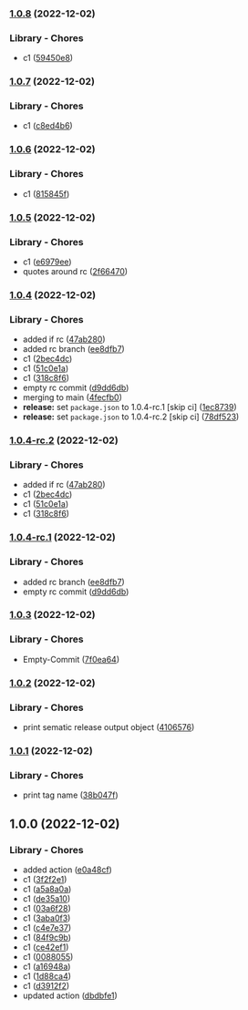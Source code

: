 ### [1.0.8](https://github.com/sbansla/TestGitHubActions/compare/1.0.7...1.0.8) (2022-12-02)


### Library - Chores

* c1 ([59450e8](https://github.com/sbansla/TestGitHubActions/commit/59450e823f465d2a5a6d6c043a00a442b1b8c3ad))

### [1.0.7](https://github.com/sbansla/TestGitHubActions/compare/1.0.6...1.0.7) (2022-12-02)


### Library - Chores

* c1 ([c8ed4b6](https://github.com/sbansla/TestGitHubActions/commit/c8ed4b6503a5ea765c78ce7502238a905576d8d4))

### [1.0.6](https://github.com/sbansla/TestGitHubActions/compare/1.0.5...1.0.6) (2022-12-02)


### Library - Chores

* c1 ([815845f](https://github.com/sbansla/TestGitHubActions/commit/815845fddf3cd30ea38983b8378da085e8612c36))

### [1.0.5](https://github.com/sbansla/TestGitHubActions/compare/1.0.4...1.0.5) (2022-12-02)


### Library - Chores

* c1 ([e6979ee](https://github.com/sbansla/TestGitHubActions/commit/e6979ee3e09061e9179f97b39ed48327351ba431))
* quotes around rc ([2f66470](https://github.com/sbansla/TestGitHubActions/commit/2f66470dc9a6c66679b159fc8e0886e16ca9472b))

### [1.0.4](https://github.com/sbansla/TestGitHubActions/compare/1.0.3...1.0.4) (2022-12-02)


### Library - Chores

* added if rc ([47ab280](https://github.com/sbansla/TestGitHubActions/commit/47ab2805cc509449cf8f397af9917ebb860a382d))
* added rc branch ([ee8dfb7](https://github.com/sbansla/TestGitHubActions/commit/ee8dfb788e6cae5545cfd673b48537885d6ac676))
* c1 ([2bec4dc](https://github.com/sbansla/TestGitHubActions/commit/2bec4dc022a5205beea464e724c944d3c7de613f))
* c1 ([51c0e1a](https://github.com/sbansla/TestGitHubActions/commit/51c0e1ab3b83524a20d714289473261361fdb6ee))
* c1 ([318c8f6](https://github.com/sbansla/TestGitHubActions/commit/318c8f6845527f730d70c9e2cdfbe646a731b53f))
* empty rc commit ([d9dd6db](https://github.com/sbansla/TestGitHubActions/commit/d9dd6dbd4fd78e308acde73f4ba2b2a73cfa693c))
* merging to main ([4fecfb0](https://github.com/sbansla/TestGitHubActions/commit/4fecfb0379d7256d22483c7d6fd9a994af89401e))
* **release:** set `package.json` to 1.0.4-rc.1 [skip ci] ([1ec8739](https://github.com/sbansla/TestGitHubActions/commit/1ec87398387a4443bab8296e9600409eb133d595))
* **release:** set `package.json` to 1.0.4-rc.2 [skip ci] ([78df523](https://github.com/sbansla/TestGitHubActions/commit/78df5234c61d332ee4cdaeb54765c38c018056fe))

### [1.0.4-rc.2](https://github.com/sbansla/TestGitHubActions/compare/1.0.4-rc.1...1.0.4-rc.2) (2022-12-02)


### Library - Chores

* added if rc ([47ab280](https://github.com/sbansla/TestGitHubActions/commit/47ab2805cc509449cf8f397af9917ebb860a382d))
* c1 ([2bec4dc](https://github.com/sbansla/TestGitHubActions/commit/2bec4dc022a5205beea464e724c944d3c7de613f))
* c1 ([51c0e1a](https://github.com/sbansla/TestGitHubActions/commit/51c0e1ab3b83524a20d714289473261361fdb6ee))
* c1 ([318c8f6](https://github.com/sbansla/TestGitHubActions/commit/318c8f6845527f730d70c9e2cdfbe646a731b53f))

### [1.0.4-rc.1](https://github.com/sbansla/TestGitHubActions/compare/1.0.3...1.0.4-rc.1) (2022-12-02)


### Library - Chores

* added rc branch ([ee8dfb7](https://github.com/sbansla/TestGitHubActions/commit/ee8dfb788e6cae5545cfd673b48537885d6ac676))
* empty rc commit ([d9dd6db](https://github.com/sbansla/TestGitHubActions/commit/d9dd6dbd4fd78e308acde73f4ba2b2a73cfa693c))

### [1.0.3](https://github.com/sbansla/TestGitHubActions/compare/1.0.2...1.0.3) (2022-12-02)


### Library - Chores

* Empty-Commit ([7f0ea64](https://github.com/sbansla/TestGitHubActions/commit/7f0ea64f855212dfae25cb5656b9b83de952af55))

### [1.0.2](https://github.com/sbansla/TestGitHubActions/compare/1.0.1...1.0.2) (2022-12-02)


### Library - Chores

* print sematic release output object ([4106576](https://github.com/sbansla/TestGitHubActions/commit/41065760370d14119b85133503314e20a2a339e2))

### [1.0.1](https://github.com/sbansla/TestGitHubActions/compare/1.0.0...1.0.1) (2022-12-02)


### Library - Chores

* print tag name ([38b047f](https://github.com/sbansla/TestGitHubActions/commit/38b047f451bd7189b7e1b2e11f9cce5939156739))

## 1.0.0 (2022-12-02)


### Library - Chores

* added action ([e0a48cf](https://github.com/sbansla/TestGitHubActions/commit/e0a48cf772d5a1bb4a31b6d819defcf22dc5dc50))
* c1 ([3f2f2e1](https://github.com/sbansla/TestGitHubActions/commit/3f2f2e18ba30317fe2bda14661fe180f043d0ca4))
* c1 ([a5a8a0a](https://github.com/sbansla/TestGitHubActions/commit/a5a8a0ac63b5dc0b4d746052e16666ebec0493cc))
* c1 ([de35a10](https://github.com/sbansla/TestGitHubActions/commit/de35a103dbe878be30b49f2f5e61a2aca6daa965))
* c1 ([03a6f28](https://github.com/sbansla/TestGitHubActions/commit/03a6f2810a0f965d5cb2ae797063c4e5b446d422))
* c1 ([3aba0f3](https://github.com/sbansla/TestGitHubActions/commit/3aba0f3c94116f3adc5aabe5f63a91ac6e83a14b))
* c1 ([c4e7e37](https://github.com/sbansla/TestGitHubActions/commit/c4e7e3719fe64760185ebadcc8ef2367e9c18b0f))
* c1 ([84f9c9b](https://github.com/sbansla/TestGitHubActions/commit/84f9c9b55dee2278f6af5ac278e824080d38a667))
* c1 ([ce42ef1](https://github.com/sbansla/TestGitHubActions/commit/ce42ef1b80d5aebab37b2a507df4930438d4e4f3))
* c1 ([0088055](https://github.com/sbansla/TestGitHubActions/commit/008805555aa4bebb06e9f4244d1495c078280520))
* c1 ([a16948a](https://github.com/sbansla/TestGitHubActions/commit/a16948a1ac72b39da69130dfecdf8339358d2fe0))
* c1 ([1d88ca4](https://github.com/sbansla/TestGitHubActions/commit/1d88ca41f5522e497e6d037d67f63f7cf1573911))
* c1 ([d3912f2](https://github.com/sbansla/TestGitHubActions/commit/d3912f27d4030c710b40d2e835c66d844a23732e))
* updated action ([dbdbfe1](https://github.com/sbansla/TestGitHubActions/commit/dbdbfe16c1dfa3ceee931e3960d9af68200a3b01))
